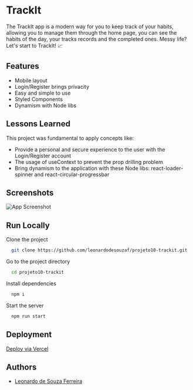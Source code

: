 
# TrackIt

The TrackIt app is a modern way for you to keep track of your habits, allowing you to manage them through the home page, you can see the habits of the day, your tracks records and the completed ones. Messy life? Let's start to TrackIt! 📈

## Features

- Mobile layout 
- Login/Register brings privacity
- Easy and simple to use
- Styled Components 
- Dynamism with Node libs


## Lessons Learned

This project was fundamental to apply concepts like:

- Provide a personal and secure experience to the user with the Login/Register account
- The usage of useContext to prevent the prop drilling problem
- Bring dynamism to the application with these Node libs: react-loader-spinner and react-circular-progressbar

## Screenshots

![App Screenshot](https://via.placeholder.com/468x300?text=App+Screenshot+Here)


## Run Locally

Clone the project

```bash
  git clone https://github.com/leonardodesouzaf/projeto10-trackit.git
```

Go to the project directory

```bash
  cd projeto10-trackit
```

Install dependencies

```bash
  npm i
```

Start the server

```bash
  npm run start
```



## Deployment

<a href="https://projeto9-cineflex-six-flax.vercel.app">Deploy via Vercel</a>

## Authors

- [Leonardo de Souza Ferreira](https://www.github.com/leonardodesouzaf)

